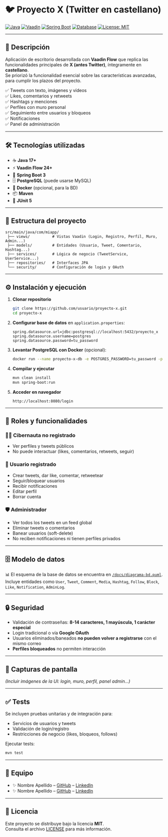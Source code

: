 # 🐦 Proyecto X (Twitter en castellano)

[![Java](https://img.shields.io/badge/Java-17-blue?logo=openjdk)](https://adoptium.net/)
[![Vaadin](https://img.shields.io/badge/Vaadin-Flow%2024-00b4f0?logo=vaadin)](https://vaadin.com/)
[![Spring Boot](https://img.shields.io/badge/Spring%20Boot-3-green?logo=springboot)](https://spring.io/projects/spring-boot)
[![Database](https://img.shields.io/badge/PostgreSQL-15-blue?logo=postgresql)](https://www.postgresql.org/)
[![License: MIT](https://img.shields.io/badge/License-MIT-yellow.svg)](LICENSE)

---

## 📌 Descripción

Aplicación de escritorio desarrollada con **Vaadin Flow** que replica las funcionalidades principales de **X (antes Twitter)**, íntegramente en **castellano**.  
Se priorizó la funcionalidad esencial sobre las características avanzadas, para cumplir los plazos del proyecto.  

✅ Tweets con texto, imágenes y vídeos  
✅ Likes, comentarios y retweets  
✅ Hashtags y menciones  
✅ Perfiles con muro personal  
✅ Seguimiento entre usuarios y bloqueos  
✅ Notificaciones  
✅ Panel de administración  

---

## 🛠️ Tecnologías utilizadas

- ☕ **Java 17+**
- ⚡ **Vaadin Flow 24+**
- 🍃 **Spring Boot 3**
- 🗄️ **PostgreSQL** (puede usarse MySQL)
- 🐳 **Docker** (opcional, para la BD)
- 📦 **Maven**
- 🧪 **JUnit 5**

---

## 📂 Estructura del proyecto

```
src/main/java/com/miapp/
 ├── views/          # Vistas Vaadin (Login, Registro, Perfil, Muro, Admin...)
 ├── models/         # Entidades (Usuario, Tweet, Comentario, Hashtag...)
 ├── services/       # Lógica de negocio (TweetService, UserService...)
 ├── repositories/   # Interfaces JPA
 └── security/       # Configuración de login y OAuth
```

---

## ⚙️ Instalación y ejecución

1. **Clonar repositorio**
   ```bash
   git clone https://github.com/usuario/proyecto-x.git
   cd proyecto-x
   ```

2. **Configurar base de datos** en `application.properties`:
   ```properties
   spring.datasource.url=jdbc:postgresql://localhost:5432/proyecto_x
   spring.datasource.username=postgres
   spring.datasource.password=tu_password
   ```

3. **Levantar PostgreSQL con Docker** (opcional):
   ```bash
   docker run --name proyecto-x-db -e POSTGRES_PASSWORD=tu_password -p 5432:5432 -d postgres
   ```

4. **Compilar y ejecutar**
   ```bash
   mvn clean install
   mvn spring-boot:run
   ```

5. **Acceder en navegador**
   ```
   http://localhost:8080/login
   ```

---

## 👤 Roles y funcionalidades

### 🧑‍💻 Cibernauta no registrado
- Ver perfiles y tweets públicos
- No puede interactuar (likes, comentarios, retweets, seguir)

### 👥 Usuario registrado
- Crear tweets, dar like, comentar, retweetear
- Seguir/bloquear usuarios
- Recibir notificaciones
- Editar perfil
- Borrar cuenta

### 🛡️ Administrador
- Ver todos los tweets en un feed global
- Eliminar tweets o comentarios
- Banear usuarios (soft-delete)
- No reciben notificaciones ni tienen perfiles privados

---

## 🗄️ Modelo de datos

📊 El esquema de la base de datos se encuentra en [`/docs/diagrama-bd.puml`](docs/diagrama-bd.puml).  
Incluye entidades como `User`, `Tweet`, `Comment`, `Media`, `Hashtag`, `Follow`, `Block`, `Like`, `Notification`, `AdminLog`.  

---

## 🔒 Seguridad

- Validación de contraseñas: **8-14 caracteres, 1 mayúscula, 1 carácter especial**  
- Login tradicional o vía **Google OAuth**  
- Usuarios eliminados/baneados **no pueden volver a registrarse** con el mismo correo  
- **Perfiles bloqueados** no permiten interacción  

---

## 📸 Capturas de pantalla

*(Incluir imágenes de la UI: login, muro, perfil, panel admin…)*

---

## ✅ Tests

Se incluyen pruebas unitarias y de integración para:  
- Servicios de usuarios y tweets  
- Validación de login/registro  
- Restricciones de negocio (likes, bloqueos, follows)  

Ejecutar tests:  
```bash
mvn test
```

---

## 👥 Equipo

- ✨ Nombre Apellido – [GitHub](#) – [LinkedIn](#)  
- ✨ Nombre Apellido – [GitHub](#) – [LinkedIn](#)  

---



## 📄 Licencia

Este proyecto se distribuye bajo la licencia **MIT**.  
Consulta el archivo [LICENSE](LICENSE) para más información.
